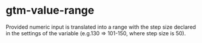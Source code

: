 # gtm-value-range
Provided numeric input is translated into a range with the step size declared in the settings of the variable 
(e.g.130 => 101-150, where step size is 50).
